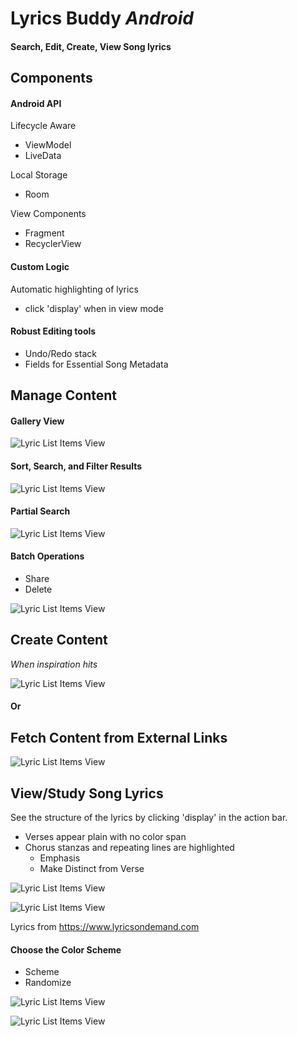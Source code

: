# Lyrics Buddy _Android_

#### Search, Edit, Create, View Song lyrics

## Components
#### Android API
 Lifecycle Aware
 - ViewModel
 - LiveData

 Local Storage
 - Room

 View Components
 - Fragment
 - RecyclerView

#### Custom Logic
Automatic highlighting of lyrics
- click 'display' when in view mode

#### Robust Editing tools
- Undo/Redo stack
- Fields for Essential Song Metadata


## Manage Content

#### Gallery View

![Lyric List Items View](images/s_Screenshot_listContent.png)

#### Sort, Search, and Filter Results

![Lyric List Items View](images/s_Screenshot_searchFilter.png)

#### Partial Search

![Lyric List Items View](images/s_Screenshot_searchPartial.png)

#### Batch Operations
- Share
- Delete

![Lyric List Items View](images/s_Screenshot_batch.png)

## Create Content

_When inspiration hits_

![Lyric List Items View](images/s_Screenshot_createOriginal.png)

#### Or

## Fetch Content from External Links

![Lyric List Items View](images/s_Screenshot_createOutsideSources.png)

## View/Study Song Lyrics
See the structure of the lyrics by clicking 'display' in the action bar.
- Verses appear plain with no color span
- Chorus stanzas and repeating lines are highlighted
    - Emphasis
    - Make Distinct from Verse

![Lyric List Items View](images/s_Screenshot_SongLyrics_1.png)

![Lyric List Items View](images/s_Screenshot_SongLyrics_2.png)

Lyrics from https://www.lyricsondemand.com

#### Choose the Color Scheme
- Scheme
- Randomize

![Lyric List Items View](images/s_Screenshot_colorScheme_1.png)

![Lyric List Items View](images/s_Screenshot_colorScheme_2.png)

